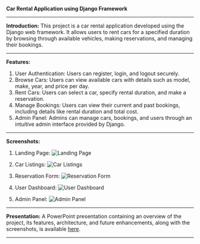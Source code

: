 **Car Rental Application using Django Framework**

---

**Introduction:**
This project is a car rental application developed using the Django web framework. It allows users to rent cars for a specified duration by browsing through available vehicles, making reservations, and managing their bookings.

---

**Features:**
1. User Authentication: Users can register, login, and logout securely.
2. Browse Cars: Users can view available cars with details such as model, make, year, and price per day.
3. Rent Cars: Users can select a car, specify rental duration, and make a reservation.
4. Manage Bookings: Users can view their current and past bookings, including details like rental duration and total cost.
5. Admin Panel: Admins can manage cars, bookings, and users through an intuitive admin interface provided by Django.

--- 

**Screenshots:**
1. Landing Page:
   ![Landing Page](screenshots/landing_page.png)

2. Car Listings:
   ![Car Listings](screenshots/car_listings.png)

3. Reservation Form:
   ![Reservation Form](screenshots/reservation_form.png)

4. User Dashboard:
   ![User Dashboard](screenshots/user_dashboard.png)

5. Admin Panel:
   ![Admin Panel](screenshots/admin_panel.png)

---

**Presentation:**
A PowerPoint presentation containing an overview of the project, its features, architecture, and future enhancements, along with the screenshots, is available [here](link_to_presentation).

---
